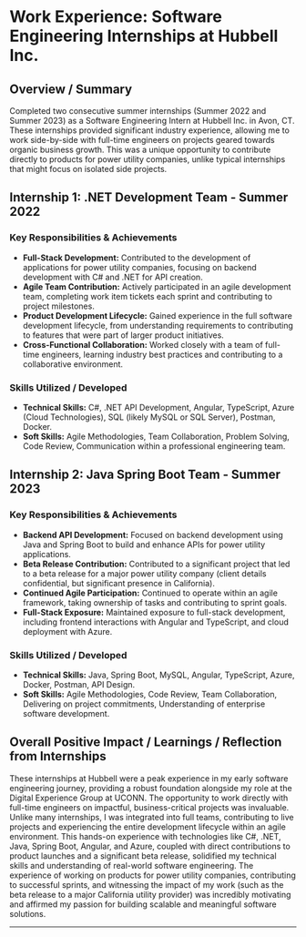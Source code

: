 # Work Experience: Software Engineering Internships at Hubbell Inc.

## Overview / Summary

Completed two consecutive summer internships (Summer 2022 and Summer 2023) as a Software Engineering Intern at Hubbell Inc. in Avon, CT. These internships provided significant industry experience, allowing me to work side-by-side with full-time engineers on projects geared towards organic business growth. This was a unique opportunity to contribute directly to products for power utility companies, unlike typical internships that might focus on isolated side projects.

## Internship 1: .NET Development Team - Summer 2022

### Key Responsibilities & Achievements
*   **Full-Stack Development:** Contributed to the development of applications for power utility companies, focusing on backend development with C# and .NET for API creation.
*   **Agile Team Contribution:** Actively participated in an agile development team, completing work item tickets each sprint and contributing to project milestones.
*   **Product Development Lifecycle:** Gained experience in the full software development lifecycle, from understanding requirements to contributing to features that were part of larger product initiatives.
*   **Cross-Functional Collaboration:** Worked closely with a team of full-time engineers, learning industry best practices and contributing to a collaborative environment.

### Skills Utilized / Developed
*   **Technical Skills:** C#, .NET API Development, Angular, TypeScript, Azure (Cloud Technologies), SQL (likely MySQL or SQL Server), Postman, Docker.
*   **Soft Skills:** Agile Methodologies, Team Collaboration, Problem Solving, Code Review, Communication within a professional engineering team.

## Internship 2: Java Spring Boot Team - Summer 2023

### Key Responsibilities & Achievements
*   **Backend API Development:** Focused on backend development using Java and Spring Boot to build and enhance APIs for power utility applications.
*   **Beta Release Contribution:** Contributed to a significant project that led to a beta release for a major power utility company (client details confidential, but significant presence in California).
*   **Continued Agile Participation:** Continued to operate within an agile framework, taking ownership of tasks and contributing to sprint goals.
*   **Full-Stack Exposure:** Maintained exposure to full-stack development, including frontend interactions with Angular and TypeScript, and cloud deployment with Azure.

### Skills Utilized / Developed
*   **Technical Skills:** Java, Spring Boot, MySQL, Angular, TypeScript, Azure, Docker, Postman, API Design.
*   **Soft Skills:** Agile Methodologies, Code Review, Team Collaboration, Delivering on project commitments, Understanding of enterprise software development.

## Overall Positive Impact / Learnings / Reflection from Internships

<!--
Reflect on the overall positive impact of your internships or key learnings.
-->

These internships at Hubbell were a peak experience in my early software engineering journey, providing a robust foundation alongside my role at the Digital Experience Group at UCONN. The opportunity to work directly with full-time engineers on impactful, business-critical projects was invaluable. Unlike many internships, I was integrated into full teams, contributing to live projects and experiencing the entire development lifecycle within an agile environment. This hands-on experience with technologies like C#, .NET, Java, Spring Boot, Angular, and Azure, coupled with direct contributions to product launches and a significant beta release, solidified my technical skills and understanding of real-world software engineering. The experience of working on products for power utility companies, contributing to successful sprints, and witnessing the impact of my work (such as the beta release to a major California utility provider) was incredibly motivating and affirmed my passion for building scalable and meaningful software solutions.

--- 